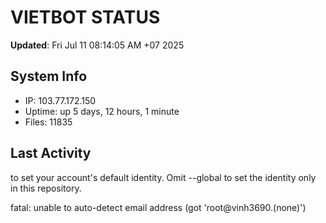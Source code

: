 # VIETBOT STATUS
**Updated**: Fri Jul 11 08:14:05 AM +07 2025

## System Info
- IP: 103.77.172.150
- Uptime: up 5 days, 12 hours, 1 minute
- Files: 11835

## Last Activity

to set your account's default identity.
Omit --global to set the identity only in this repository.

fatal: unable to auto-detect email address (got 'root@vinh3690.(none)')

